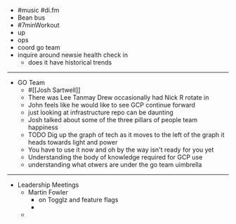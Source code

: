 - #music #di.fm
- Bean bus
- #7minWorkout
- up
- ops
- coord go team
- inquire around newsie health check in
	- does it have historical trends
- ---
- GO Team
	- #[[Josh Sartwell]]
	- There was Lee Tanmay Drew occasionally had Nick R rotate in
	- John feels like he would like to see GCP continue forward
	- just looking at infrastructure repo can be daunting
	- Josh talked about some of the three pillars of people team happiness
	- TODO Dig up the graph of tech as it moves to the left of the graph it heads towards light and power
	- You have to use it now and oh by the way isn't ready for you yet
	- Understanding the body of knowledge required for GCP use
	- understanding what otwers are under the go team uimbrella
- ---
- Leadership Meetings
	- Martin Fowler
		- on Togglz and feature flags
		-
	-